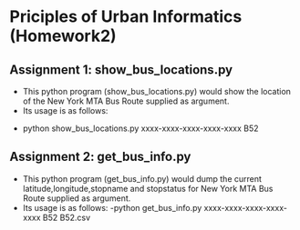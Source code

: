 # Priciples of Urban Informatics (Homework2)

## Assignment 1: show_bus_locations.py
* This python program (show_bus_locations.py) would show the location of the New York MTA Bus Route supplied as argument.
* Its usage is as follows:
- python show_bus_locations.py xxxx-xxxx-xxxx-xxxx-xxxx B52
## Assignment 2: get_bus_info.py 
* This python program (get_bus_info.py) would dump the current latitude,longitude,stopname and stopstatus for New York MTA Bus Route supplied as argument.
* Its usage is as follows:
-python get_bus_info.py xxxx-xxxx-xxxx-xxxx-xxxx B52 B52.csv
